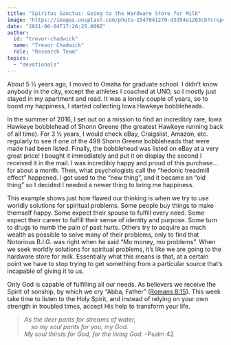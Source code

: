 ```yaml
---
title: "Spiritus Sanctus: Going to the Hardware Store for Milk"
image: "https://images.unsplash.com/photo-1547041270-d3d54e1263cb?crop=entropy&cs=srgb&fm=jpg&ixid=Mnw5NjYxfDB8MXxzZWFyY2h8Mnx8c3RyZWFtfGVufDB8fHx8MTYyMjg1OTE2Ng&ixlib=rb-1.2.1&q=85"
date: "2021-06-04T17:26:25.000Z"
author:
  id: "trevor-chadwick"
  name: "Trevor Chadwick"
  role: "Research Team"
topics:
  - "devotionals"
---
```

About 5 ½ years ago, I moved to Omaha for graduate school. I didn’t know anybody in the city, except the athletes I coached at UNO, so I mostly just stayed in my apartment and read. It was a lonely couple of years, so to boost my happiness, I started collecting Iowa Hawkeye bobbleheads.

In the summer of 2016, I set out on a mission to find an incredibly rare, Iowa Hawkeye bobblehead of Shonn Greene (the greatest Hawkeye running back of all time).  For 3 ½ years, I would check eBay, Craigslist, Amazon, etc. regularly to see if one of the 499 Shonn Greene bobbleheads that were made had been listed. Finally, the bobblehead was listed on eBay at a very great price! I bought it immediately and put it on display the second I received it in the mail. I was incredibly happy and proud of this purchase…for about a month. Then, what psychologists call the “hedonic treadmill effect” happened. I got used to the “new thing”, and it became an “old thing” so I decided I needed a newer thing to bring me happiness.

This example shows just how flawed our thinking is when we try to use worldly solutions for spiritual problems. Some people buy things to make themself happy. Some expect their spouse to fulfill every need. Some expect their career to fulfill their sense of identity and purpose. Some turn to drugs to numb the pain of past hurts. Others try to acquire as much wealth as possible to solve many of their problems, only to find that Notorious B.I.G. was right when he said “Mo money, mo problems”. When we seek worldly solutions for spiritual problems, it’s like we are going to the hardware store for milk. Essentially what this means is that, at a certain point we have to stop trying to get something from a particular source that’s incapable of giving it to us.

Only God is capable of fulfilling all our needs. As believers we receive the Spirit of sonship, by which we cry “Abba, Father” ([Romans 8:15][rom815]). This week take time to listen to the Holy Spirit, and instead of relying on your own strength in troubled times, accept His help to transform your life.

> _As the deer pants for streams of water,   
> &nbsp;&nbsp;&nbsp;&nbsp;so my soul pants for you, my God.   
> My soul thirsts for God, for the living God._ -Psalm 42

[rom815]: https://biblehub.com/romans/8-15.htm
